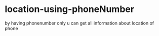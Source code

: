 # location-using-phoneNumber
by having phonenumber only u can get all information about location  of phone
